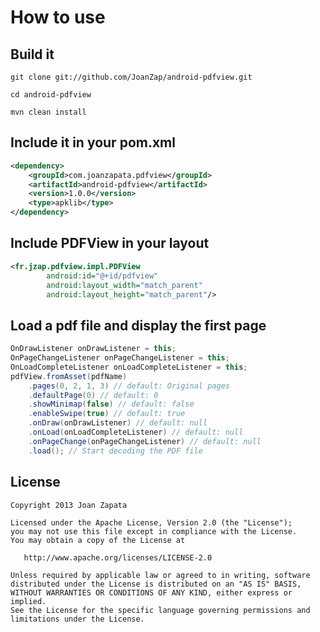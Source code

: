 # How to use

## Build it

```git clone git://github.com/JoanZap/android-pdfview.git```

```cd android-pdfview```

```mvn clean install```

## Include it in your pom.xml

```xml
<dependency>
	<groupId>com.joanzapata.pdfview</groupId>
	<artifactId>android-pdfview</artifactId>
	<version>1.0.0</version>
	<type>apklib</type>
</dependency>
```

## Include PDFView in your layout

```xml
<fr.jzap.pdfview.impl.PDFView
        android:id="@+id/pdfview"
        android:layout_width="match_parent"
        android:layout_height="match_parent"/>
```

## Load a pdf file and display the first page

```java
OnDrawListener onDrawListener = this;
OnPageChangeListener onPageChangeListener = this;
OnLoadCompleteListener onLoadCompleteListener = this;
pdfView.fromAsset(pdfName)
    .pages(0, 2, 1, 3) // default: Original pages
    .defaultPage(0) // default: 0
    .showMinimap(false) // default: false
    .enableSwipe(true) // default: true
    .onDraw(onDrawListener) // default: null
    .onLoad(onLoadCompleteListener) // default: null
    .onPageChange(onPageChangeListener) // default: null
    .load(); // Start decoding the PDF file
```

## License

```
Copyright 2013 Joan Zapata

Licensed under the Apache License, Version 2.0 (the "License");
you may not use this file except in compliance with the License.
You may obtain a copy of the License at

   http://www.apache.org/licenses/LICENSE-2.0

Unless required by applicable law or agreed to in writing, software
distributed under the License is distributed on an "AS IS" BASIS,
WITHOUT WARRANTIES OR CONDITIONS OF ANY KIND, either express or implied.
See the License for the specific language governing permissions and
limitations under the License.
```
